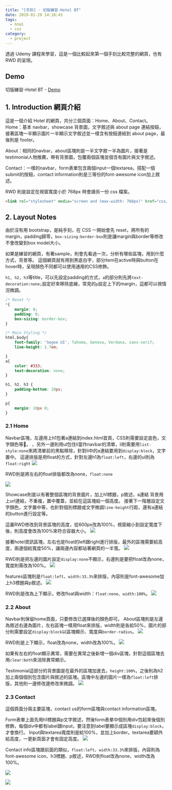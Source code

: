 ```yaml
---
title: "[手刻] - 切版練習-Hotel BT"
date: 2019-01-29 14:18:43
tags:
  - html
  - css
category:
  - project
---
```


透過 Udemy 課程來學習，這是一個比較起來第一個手刻比較完整的網頁，也有 RWD 的呈現。

## Demo

切版練習-Hotel BT - [Demo](https://orow.github.io/MyProjects/HBT-CoursePractice/index.html)

## 1. Introduction 網頁介紹

這是一個介紹 Hotel 的網頁，共分三個頁面：Home、About、Contact。
Home：基本 navbar，showcase 背景圖，文字敘述與 about page 連結按鈕，接著區塊一半顯示圖片一半顯示文字敘述並一樣含有按鈕連結到 about page，最後則是 footer。

About：相同的navbar，about區塊則是一半文字敘一半為圖片，接著是testimonial人物推薦，帶有背景圖，包覆兩個區塊並個含有圖片與文字敘述。

Contact：一樣的navbar，form表單包含兩個input一個textarea，搭配一個submit的按鈕，contact information則是三等份的font-awesome icon加上敘述。

RWD 則是設定在視窗寬度小於 768px 時會讀另一份 css 檔案。

```html
<link rel="stylesheet" media="screen and (max-width: 768px)" href="css/mobile.css"/>
```

## 2. Layout Notes

由於沒有用 bootstrap，是純手刻，在 CSS 一開始會先 reset，將所有的margin，padding歸零，`box-sizing:border-box`則是讓margin與border等修改不會改變到box model大小。

如果是練習的網頁，有著sample，則會先看過一次，分析有哪些區塊，用到什麼方式，背景等。
這個網頁就有用到黑底白字，部分item在active時與button在hover時，呈現顏色不同都可以使用通用的CSS修飾。

`h1, h2, h3`等title，可以先設定padding的方式，`a`的部分則先將`text-decoration:none;`設定好來移除底線，常見的`p`設定上下的margin，這都可以視情況微調。

```css
/* Reset */
*{
    margin: 0;
    padding: 0;
    box-sizing: border-box;
}

/* Main Styling */
html,body{
    font-family: 'Segoe UI', Tahoma, Geneva, Verdana, sans-serif;
    line-height: 1.7em;

}
a{
    color: #333;
    text-decoration: none;
}

h1, h2, h3 {
    padding-bottom: 20px;
}

p{
    margin: 10px 0;
}

```

### 2.1 Home

Navbar區塊，左邊用上h1包著a連結到index.html首頁，CSS則需要設定底色，文字顏色等。
，另外一邊則用ul包住li當作navbar的清單，li則需要用`list-style:none`來將清單前的黑點移除，針對li中的a連結要用到`display:block`，文字置中。
這邊排版是用float的方式，針對左邊h1為`float:left`，右邊的ul則為`float:right`
![](https://i.imgur.com/6n0Ojxq.png)

RWD則是將左右的float排版都改為none，`float:none`

![](https://i.imgur.com/P1Y1TTP.png)


Showcase則是以有著整個區塊的背景圖片，加上h1標題，p敘述，a連結
背景用上url連結，不重複，置中覆蓋，並給在這區塊給一個高度。
接著下一階層設定文字顏色，文字置中等，也針對個別標題或文字微調`line-height`行距，還有a連結的button進行設定等。

這裏RWD修改到背景區塊的高度，從600px改為100%，視窗縮小到設定寬度下後，則高度會改為100%來符合容器大小。
![](https://i.imgur.com/yN94Kps.png)

接著hotel資訊區塊，左右也是float的left跟right進行排版，最外的區塊需要給高度，兩邊個給寬度50%，讓兩邊內容都站著網頁的一半寬。
![](https://i.imgur.com/ssuoTw8.png)

RWD則是把左邊的圖片設定`display:none`不顯示，右邊則是要把float改為none，寬度則需改為100%。
![](https://i.imgur.com/qHhsvmj.png)

features區塊則是`float:left`、`width:33.3%`來排版，內容則是font-awesome加上h3標題與p敘述。
![](https://i.imgur.com/For0viY.png)

RWD則是改為上下顯示，修改float與width：`float:none`、`width:100%`。
![](https://i.imgur.com/XjeRwFO.png)


### 2.2 About

Navbar則保留home頁面，只要修改已選擇後的顏色即可。
About區塊則是左邊為敘述右邊為圖片，左右區塊一樣用float來排版，width則是各給50%，圖片的部分則需要設定`display:block`以區塊顯示、寬度與`border-radius`。
![](https://i.imgur.com/tKCp6ng.png)

RWD則是上下顯示，float改為none，width改為100%。
![](https://i.imgur.com/6UwNrAt.png)

如果有左右的float顯示異常，需要在異常之後新增一個div區塊，針對這個區塊去用`clear:both`來消除異常顯示。

Testimonial這部分的背景圖是在最外的區塊加進去，`height:100%`，之後則為h2加上兩個個別包含圖片與敘述的區塊。區塊中左邊的圖片一樣為`float:left`排版，其他則一邊修改邊修改來微調。
![](https://i.imgur.com/wmVwo1M.png)

### 2.3 Contact

這個頁面分兩主要區塊，contact us的form區塊與contact information區塊。

Form表單上面先用h1標題與p文字敘述，然後form表單中個別用div包起來後個別修飾，每個div中都有label跟input，要注意到label要顯示成區塊`display:block`，才會換行。
Input與textarea寬度則是給100%，並加上border。textarea要額外給高度，一更新頁面才會有固定高度。
![](https://i.imgur.com/ke3bAEh.png)

Contact info區塊跟前面的類似，`float:left`、`width:33.3%`來排版，內容則為font-awesome icon、h3標題、p敘述，RWD則float改為none、width改為100%。

![](https://i.imgur.com/pN9nMEL.png)

![](https://i.imgur.com/KLHAJlS.png)

